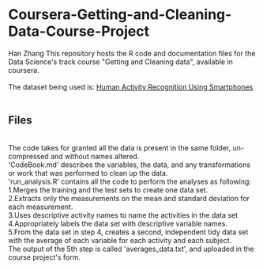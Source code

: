 # Coursera-Getting-and-Cleaning-Data-Course-Project
Han Zhang
This repository hosts the R code and documentation files for the Data Science's track course "Getting and Cleaning data", available in coursera.<br/><br/>
The dataset being used is: [Human Activity Recognition Using Smartphones](http://archive.ics.uci.edu/ml/datasets/Human+Activity+Recognition+Using+Smartphones)
<br/><br/>
## Files
<br/>
The code takes for granted all the data is present in the same folder, un-compressed and without names altered.<br/>
'CodeBook.md' describes the variables, the data, and any transformations or work that was performed to clean up the data.<br/>
'run_analysis.R' contains all the code to perform the analyses as following:<br/>
1.Merges the training and the test sets to create one data set.<br/>
2.Extracts only the measurements on the mean and standard deviation for each measurement.<br/>
3.Uses descriptive activity names to name the activities in the data set<br/>
4.Appropriately labels the data set with descriptive variable names.<br/>
5.From the data set in step 4, creates a second, independent tidy data set with the average of each variable for each activity and each subject.<br/>
The output of the 5th step is called 'averages_data.txt', and uploaded in the course project's form.
